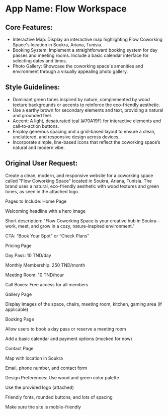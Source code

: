 # **App Name**: Flow Workspace

## Core Features:

- Interactive Map: Display an interactive map highlighting Flow Coworking Space's location in Soukra, Ariana, Tunisia.
- Booking System: Implement a straightforward booking system for day passes and meeting rooms. Include a basic calendar interface for selecting dates and times.
- Photo Gallery: Showcase the coworking space's amenities and environment through a visually appealing photo gallery.

## Style Guidelines:

- Dominant green tones inspired by nature, complemented by wood texture backgrounds or accents to reinforce the eco-friendly aesthetic.
- Use a earthy brown for secondary elements and text, providing a natural and grounded feel.
- Accent: A light, desaturated teal (#70A19F) for interactive elements and call-to-action buttons.
- Employ generous spacing and a grid-based layout to ensure a clean, uncluttered, and responsive design across devices.
- Incorporate simple, line-based icons that reflect the coworking space’s natural and modern vibe.

## Original User Request:
Create a clean, modern, and responsive website for a coworking space called "Flow Coworking Space" located in Soukra, Ariana, Tunisia. The brand uses a natural, eco-friendly aesthetic with wood textures and green tones, as seen in the attached logo.

Pages to Include:
Home Page

Welcoming headline with a hero image

Short description: "Flow Coworking Space is your creative hub in Soukra – work, meet, and grow in a cozy, nature-inspired environment."

CTA: “Book Your Spot” or “Check Plans”

Pricing Page

Day Pass: 10 TND/day

Monthly Membership: 250 TND/month

Meeting Room: 10 TND/hour

Call Boxes: Free access for all members

Gallery Page

Display images of the space, chairs, meeting room, kitchen, gaming area (if applicable)

Booking Page

Allow users to book a day pass or reserve a meeting room

Add a basic calendar and payment options (mocked for now)

Contact Page

Map with location in Soukra

Email, phone number, and contact form

Design Preferences:
Use wood and green color palette

Use the provided logo (attached)

Friendly fonts, rounded buttons, and lots of spacing

Make sure the site is mobile-friendly
  